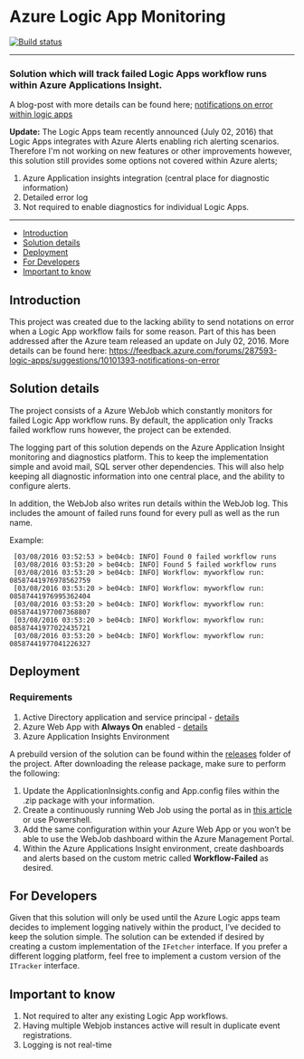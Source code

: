 Azure Logic App Monitoring 
=============
[![Build status](https://ci.appveyor.com/api/projects/status/ueq2xq8p9oehjd43?svg=true)](https://ci.appveyor.com/project/Kevin-Bronsdijk/logicapps-monitoring)

***
### Solution which will track failed Logic Apps workflow runs within Azure Applications Insight. 

A blog-post with more details can be found here; [notifications on error within logic apps](http://devslice.net/2016/03/notifications-on-error-logic-apps/)

**Update:** The Logic Apps team recently announced (July 02, 2016) that Logic Apps integrates with Azure Alerts enabling rich alerting scenarios. Therefore I'm not working on new features or other improvements however, this solution still provides some options not covered within Azure alerts; 

1. Azure Application insights integration (central place for diagnostic information)
2. Detailed error log
3. Not required to enable diagnostics for individual Logic Apps.

***

* [Introduction](#introduction)
* [Solution details](#solution-details)
* [Deployment](#deployment)
* [For Developers](#for-developers)
* [Important to know](#important-to-know)

## Introduction

This project was created due to the lacking ability to send notations on error when a Logic App workflow fails for some reason. Part of this has been addressed after the Azure team released an update on July 02, 2016. More details can be found here: https://feedback.azure.com/forums/287593-logic-apps/suggestions/10101393-notifications-on-error

## Solution details

The project consists of a Azure WebJob which constantly monitors for failed Logic App workflow runs. By default, the application only Tracks failed workflow runs however, the project can be extended.

The logging part of this solution depends on the Azure Application Insight monitoring and diagnostics platform. This to keep the implementation simple and avoid mail, SQL server other dependencies. This will also help keeping all diagnostic information into one central place, and the ability to configure alerts.

In addition, the WebJob also writes run details within the WebJob log. This includes the amount of failed runs found for every pull as well as the run name. 

Example:
```
 [03/08/2016 03:52:53 > be04cb: INFO] Found 0 failed workflow runs
 [03/08/2016 03:53:20 > be04cb: INFO] Found 5 failed workflow runs
 [03/08/2016 03:53:20 > be04cb: INFO] Workflow: myworkflow run: 08587441976978562759 
 [03/08/2016 03:53:20 > be04cb: INFO] Workflow: myworkflow run: 08587441976995362404 
 [03/08/2016 03:53:20 > be04cb: INFO] Workflow: myworkflow run: 08587441977007368807 
 [03/08/2016 03:53:20 > be04cb: INFO] Workflow: myworkflow run: 08587441977022435721 
 [03/08/2016 03:53:20 > be04cb: INFO] Workflow: myworkflow run: 08587441977041226327 
```

## Deployment

### Requirements

1. Active Directory application and service principal - [details](https://azure.microsoft.com/en-us/documentation/articles/resource-group-create-service-principal-portal/) 
2.	Azure Web App with **Always On** enabled - [details](https://azure.microsoft.com/en-us/documentation/articles/web-sites-configure/)
3.	Azure Application Insights Environment

A prebuild version of the solution can be found within the [releases](releases/) folder of the project. After downloading the release package, make sure to perform the following:

1. Update the ApplicationInsights.config and App.config files within the .zip package with your information. 
2. Create a continuously running Web Job using the portal as in [this article](https://azure.microsoft.com/en-us/documentation/articles/web-sites-create-web-jobs/) or use Powershell.
3. Add the same <connectionStrings> configuration within your Azure Web App or you won’t be able to use the WebJob dashboard within the Azure Management Portal.
4. Within the Azure Applications Insight environment, create dashboards and alerts based on the custom metric called **Workflow-Failed** as desired. 
 
## For Developers

Given that this solution will only be used until the Azure Logic apps team decides to implement logging natively within the product, I’ve decided to keep the solution simple. The solution can be extended if desired by creating a custom implementation of the `IFetcher` interface. If you prefer a different logging platform, feel free to implement a custom version of the `ITracker` interface. 
## Important to know

1. Not required to alter any existing Logic App workflows. 
2. Having multiple Webjob instances active will result in duplicate event registrations. 
3. Logging is not real-time
